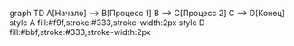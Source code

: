 graph TD
    A[Начало] --> B[Процесс 1]
    B --> C[Процесс 2]
    C --> D[Конец]
    style A fill:#f9f,stroke:#333,stroke-width:2px
    style D fill:#bbf,stroke:#333,stroke-width:2px
